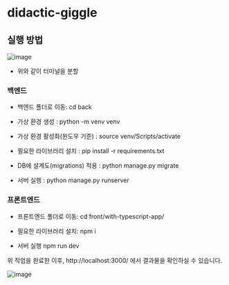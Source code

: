 # didactic-giggle

## 실행 방법

![image](https://user-images.githubusercontent.com/68271159/160223776-e848afa7-6a19-47de-8d1d-1347890c66dd.png)
- 위와 같이 터미널을 분할

### 백엔드

- 백엔드 폴더로 이동: cd back

- 가상 환경 생성 : python -m venv venv

- 가상 환경 활성화(윈도우 기준) : source venv/Scripts/activate

- 필요한 라이브러리 설치 : pip install -r requirements.txt

- DB에 설계도(migrations) 적용 : python manage.py migrate

- 서버 실행 : python manage.py runserver

### 프론트엔드
- 프론트엔드 폴더로 이동: cd front/with-typescript-app/

- 필요한 라이브러리 설치: npm i

- 서버 실행 npm run dev


위 작업을 완료한 이후, http://localhost:3000/ 에서 결과물을 확인하실 수 있습니다.

![image](https://user-images.githubusercontent.com/68271159/160223904-17b5f822-13fd-40c7-ba82-55d13da778ee.png)
